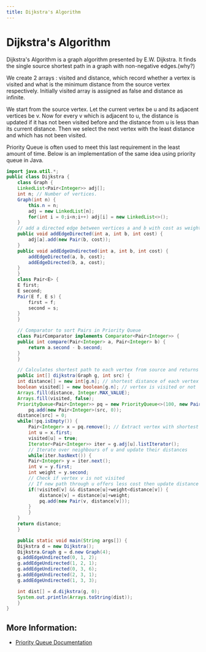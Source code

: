 ```yaml
---
title: Dijkstra's Algorithm
---
```

# Dijkstra's Algorithm

Dijkstra's Algorithm is a graph algorithm presented by E.W. Dijkstra. It finds the single source shortest path in a graph with non-negative edges.(why?)

We create 2 arrays : visited and distance, which record whether a vertex is visited and what is the minimum distance from the source vertex respectively. Initially visited array is assigned as false and distance as infinite.

We start from the source vertex. Let the current vertex be u and its adjacent vertices be v. Now for every v which is adjacent to u, the distance is updated if it has not been visited before and the distance from u is less than its current distance. Then we select the next vertex with the least distance and which has not been visited.

Priority Queue is often used to meet this last requirement in the least amount of time. Below is an implementation of the same idea using priority queue in Java.

```java
import java.util.*;
public class Dijkstra {
    class Graph {
	LinkedList<Pair<Integer>> adj[];
	int n; // Number of vertices.
	Graph(int n) {
	    this.n = n;
	    adj = new LinkedList[n];
	    for(int i = 0;i<n;i++) adj[i] = new LinkedList<>();
	}
	// add a directed edge between vertices a and b with cost as weight
	public void addEdgeDirected(int a, int b, int cost) {
	    adj[a].add(new Pair(b, cost));
	}
	public void addEdgeUndirected(int a, int b, int cost) {
	    addEdgeDirected(a, b, cost);
	    addEdgeDirected(b, a, cost);
	}
    }
    class Pair<E> {
	E first;
	E second;
	Pair(E f, E s) {
	    first = f;
	    second = s;
	}
    }

    // Comparator to sort Pairs in Priority Queue
    class PairComparator implements Comparator<Pair<Integer>> {
	public int compare(Pair<Integer> a, Pair<Integer> b) {
	    return a.second - b.second;
	}
    }

    // Calculates shortest path to each vertex from source and returns the distance
    public int[] dijkstra(Graph g, int src) {
	int distance[] = new int[g.n]; // shortest distance of each vertex from src
	boolean visited[] = new boolean[g.n]; // vertex is visited or not
	Arrays.fill(distance, Integer.MAX_VALUE);
	Arrays.fill(visited, false);
	PriorityQueue<Pair<Integer>> pq = new PriorityQueue<>(100, new PairComparator());
        pq.add(new Pair<Integer>(src, 0));
	distance[src] = 0;
	while(!pq.isEmpty()) {
	    Pair<Integer> x = pq.remove(); // Extract vertex with shortest distance from src
	    int u = x.first;
	    visited[u] = true;
	    Iterator<Pair<Integer>> iter = g.adj[u].listIterator();
	    // Iterate over neighbours of u and update their distances
	    while(iter.hasNext()) {
		Pair<Integer> y = iter.next();
		int v = y.first;
		int weight = y.second;
		// Check if vertex v is not visited
		// If new path through u offers less cost then update distance array and add to pq
		if(!visited[v] && distance[u]+weight<distance[v]) {
		    distance[v] = distance[u]+weight;
		    pq.add(new Pair(v, distance[v]));
		}
	    }
	}
	return distance;
    }

    public static void main(String args[]) {
	Dijkstra d = new Dijkstra();
	Dijkstra.Graph g = d.new Graph(4);
	g.addEdgeUndirected(0, 1, 2);
	g.addEdgeUndirected(1, 2, 1);
	g.addEdgeUndirected(0, 3, 6);
	g.addEdgeUndirected(2, 3, 1);
	g.addEdgeUndirected(1, 3, 3);

	int dist[] = d.dijkstra(g, 0);
	System.out.println(Arrays.toString(dist));
    }
}
```

## More Information:
- [Priority Queue Documentation](https://docs.oracle.com/javase/7/docs/api/java/util/PriorityQueue.html)
